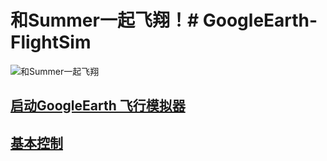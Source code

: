 # 和Summer一起飞翔！# GoogleEarth-FlightSim

![和Summer一起飞翔]()


## [启动GoogleEarth 飞行模拟器](startGESim.md)
## [基本控制](basicCtrlSpecify.md)
